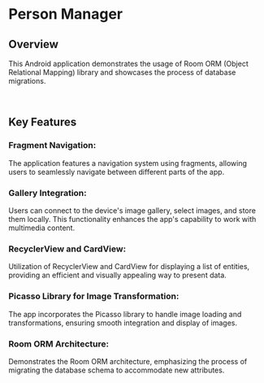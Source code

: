 # Person Manager

## Overview
This Android application demonstrates the usage of Room ORM (Object Relational Mapping) library and showcases the process of database migrations.

<br/>

## Key Features
### Fragment Navigation:
The application features a navigation system using fragments, allowing users to seamlessly navigate between different parts of the app.

### Gallery Integration:
Users can connect to the device's image gallery, select images, and store them locally. This functionality enhances the app's capability to work with multimedia content.

### RecyclerView and CardView:
Utilization of RecyclerView and CardView for displaying a list of entities, providing an efficient and visually appealing way to present data.

### Picasso Library for Image Transformation:
The app incorporates the Picasso library to handle image loading and transformations, ensuring smooth integration and display of images.

### Room ORM Architecture:
Demonstrates the Room ORM architecture, emphasizing the process of migrating the database schema to accommodate new attributes.
